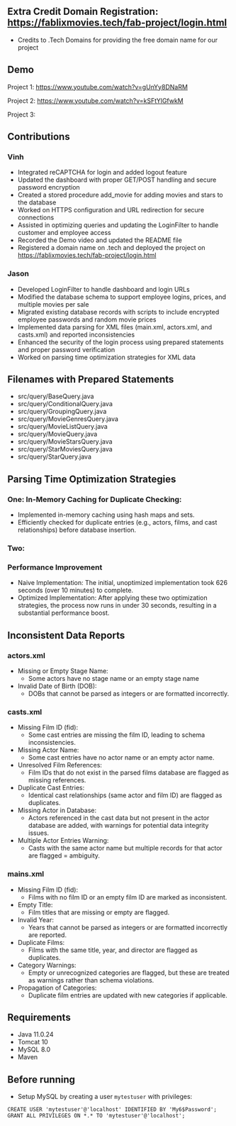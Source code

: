 ## Extra Credit Domain Registration: https://fablixmovies.tech/fab-project/login.html
- Credits to .Tech Domains for providing the free domain name for our project

## Demo
Project 1: https://www.youtube.com/watch?v=gUnYy8DNaRM

Project 2: https://www.youtube.com/watch?v=kSFtYlGfwkM

Project 3: 

## Contributions
### Vinh
- Integrated reCAPTCHA for login and added logout feature
- Updated the dashboard with proper GET/POST handling and secure password encryption
- Created a stored procedure add_movie for adding movies and stars to the database
- Worked on HTTPS configuration and URL redirection for secure connections
- Assisted in optimizing queries and updating the LoginFilter to handle customer and employee access
- Recorded the Demo video and updated the README file
- Registered a domain name on .tech and deployed the project on https://fablixmovies.tech/fab-project/login.html

### Jason
- Developed LoginFilter to handle dashboard and login URLs
- Modified the database schema to support employee logins, prices, and multiple movies per sale
- Migrated existing database records with scripts to include encrypted employee passwords and random movie prices
- Implemented data parsing for XML files (main.xml, actors.xml, and casts.xml) and reported inconsistencies
- Enhanced the security of the login process using prepared statements and proper password verification
- Worked on parsing time optimization strategies for XML data

## Filenames with Prepared Statements
- src/query/BaseQuery.java
- src/query/ConditionalQuery.java
- src/query/GroupingQuery.java
- src/query/MovieGenresQuery.java
- src/query/MovieListQuery.java
- src/query/MovieQuery.java
- src/query/MovieStarsQuery.java
- src/query/StarMoviesQuery.java
- src/query/StarQuery.java

## Parsing Time Optimization Strategies
### One: In-Memory Caching for Duplicate Checking:
- Implemented in-memory caching using hash maps and sets.
- Efficiently checked for duplicate entries (e.g., actors, films, and cast relationships) before database insertion.

### Two: 

### Performance Improvement 
- Naive Implementation: The initial, unoptimized implementation took 626 seconds (over 10 minutes) to complete.
- Optimized Implementation: After applying these two optimization strategies, the process now runs in under 30 seconds, resulting in a substantial performance boost.

## Inconsistent Data Reports
### actors.xml
- Missing or Empty Stage Name:
  - Some actors have no stage name or an empty stage name
- Invalid Date of Birth (DOB): 
  - DOBs that cannot be parsed as integers or are formatted incorrectly.

### casts.xml
- Missing Film ID (fid): 
  - Some cast entries are missing the film ID, leading to schema inconsistencies.
- Missing Actor Name: 
  - Some cast entries have no actor name or an empty actor name.
- Unresolved Film References: 
  - Film IDs that do not exist in the parsed films database are flagged as missing references.
- Duplicate Cast Entries: 
  - Identical cast relationships (same actor and film ID) are flagged as duplicates.
- Missing Actor in Database: 
  - Actors referenced in the cast data but not present in the actor database are added, with warnings for potential data integrity issues.
- Multiple Actor Entries Warning: 
  - Casts with the same actor name but multiple records for that actor are flagged = ambiguity.

### mains.xml
- Missing Film ID (fid): 
  - Films with no film ID or an empty film ID are marked as inconsistent.
- Empty Title: 
  - Film titles that are missing or empty are flagged.
- Invalid Year: 
  - Years that cannot be parsed as integers or are formatted incorrectly are reported.
- Duplicate Films: 
  - Films with the same title, year, and director are flagged as duplicates.
- Category Warnings: 
  - Empty or unrecognized categories are flagged, but these are treated as warnings rather than schema violations.
- Propagation of Categories: 
  - Duplicate film entries are updated with new categories if applicable.

## Requirements
- Java 11.0.24
- Tomcat 10
- MySQL 8.0
- Maven

## Before running
- Setup MySQL by creating a user `mytestuser` with privileges:
```mysql
CREATE USER 'mytestuser'@'localhost' IDENTIFIED BY 'My6$Password';
GRANT ALL PRIVILEGES ON *.* TO 'mytestuser'@'localhost';
```

